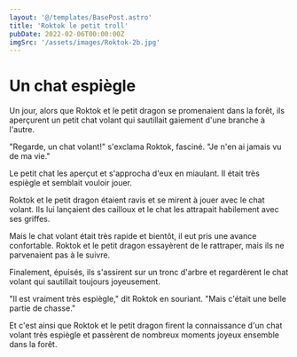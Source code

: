 ```yaml
---
layout: '@/templates/BasePost.astro'
title: 'Roktok le petit troll'
pubDate: 2022-02-06T00:00:00Z
imgSrc: '/assets/images/Roktok-2b.jpg'
---
```

# Un chat espiègle

Un jour, alors que Roktok et le petit dragon se promenaient dans la forêt, ils aperçurent un petit chat volant qui sautillait gaiement d'une branche à l'autre.

"Regarde, un chat volant!" s'exclama Roktok, fasciné. "Je n'en ai jamais vu de ma vie."

Le petit chat les aperçut et s'approcha d'eux en miaulant. Il était très espiègle et semblait vouloir jouer.

Roktok et le petit dragon étaient ravis et se mirent à jouer avec le chat volant. Ils lui lançaient des cailloux et le chat les attrapait habilement avec ses griffes.

Mais le chat volant était très rapide et bientôt, il eut pris une avance confortable. Roktok et le petit dragon essayèrent de le rattraper, mais ils ne parvenaient pas à le suivre.

Finalement, épuisés, ils s'assirent sur un tronc d'arbre et regardèrent le chat volant qui sautillait toujours joyeusement.

"Il est vraiment très espiègle," dit Roktok en souriant. "Mais c'était une belle partie de chasse."

Et c'est ainsi que Roktok et le petit dragon firent la connaissance d'un chat volant très espiègle et passèrent de nombreux moments joyeux ensemble dans la forêt.